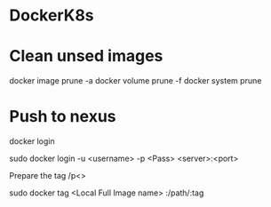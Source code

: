 # DockerK8s
<p>



# Clean unsed images
  docker image prune -a
  docker volume prune -f
  docker system prune

 
# Push to nexus 
  
 <p> docker login </p>

 sudo docker login -u \<username> -p \<Pass> \<server>:\<port>
 
 <p> Prepare the tag  /p<>
  
 sudo docker tag \<Local Full Image name> <server>:<port>/path/<Image Name>:tag
 

